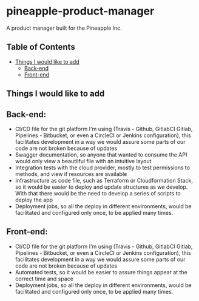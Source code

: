 # pineapple-product-manager
A product manager built for the Pineapple Inc.

## Table of Contents
- [Things I would like to add](#things-i-would-like-to-add)
    * [Back-end](#back-end)
    * [Front-end](#front-end)

## Things I would like to add
## Back-end:
 - CI/CD file for the git platform I'm using (Travis - Github, GitlabCI Gitlab, Pipelines - Bitbucket, or even a CircleCI or Jenkins configuration), this facilitates development in a way we would assure some parts of our code are not broken because of updates
 - Swagger documentation, so anyone that wanted to consume the API would only view a beautilful file with an intuitive layout
 - Integration tests with the cloud provider, mostly to test permissions to methods, and view if resources are available
 - Infrastructure as code file, such as Terraform or Cloudformation Stack, so it would be easier to deploy and update structures as we develop. With that there would be the need to develop a series of scripts to deploy the app
 - Deployment jobs, so all the deploy in different environments, would be facilitated and configured only once, to be applied many times.
## Front-end:
 - CI/CD file for the git platform I'm using (Travis - Github, GitlabCI Gitlab, Pipelines - Bitbucket, or even a CircleCI or Jenkins configuration), this facilitates development in a way we would assure some parts of our code are not broken because of updates
 - Automated tests, so it would be easier to assure things appear at the correct time and space
 - Deployment jobs, so all the deploy in different environments, would be facilitated and configured only once, to be applied many times.
